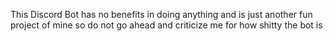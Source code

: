 This Discord Bot has no benefits in doing anything and is just another fun project of mine
so do not go ahead and criticize me for how shitty the bot is